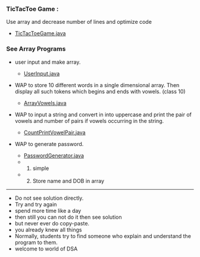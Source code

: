 ### TicTacToe Game :
Use array and decrease number of lines and optimize code
- [TicTacToeGame.java](_8%2Ftictactoegamenew%2FTicTacToeGame.java)


### See Array Programs 
- user input and make array. 
  - [UserInput.java](_8%2FUserInput.java)


- WAP to store 10 different words in a single dimensional array. Then display all such tokens which begins and ends with vowels. (class 10)
  - [ArrayVowels.java](_8%2FArrayVowels.java)


- WAP to input a string and convert in into uppercase and print the pair of vowels and number of pairs if vowels occurring in the string.
  - [CountPrintVowelPair.java](_8%2FCountPrintVowelPair.java)


- WAP to generate password.
  - [PasswordGenerator.java](_8%2FPasswordGenerator.java)
  - 1. simple
  - 2. Store name and DOB in array



-----

- Do not see solution directly.
- Try and try again
- spend more time like a day
- then still you can not do it then see solution
- but never ever do copy-paste.
- you already knew all things
- Normally, students try to find someone who explain and understand the program to them.
- welcome to world of DSA